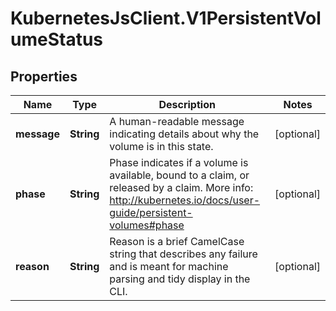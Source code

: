 # KubernetesJsClient.V1PersistentVolumeStatus

## Properties
Name | Type | Description | Notes
------------ | ------------- | ------------- | -------------
**message** | **String** | A human-readable message indicating details about why the volume is in this state. | [optional] 
**phase** | **String** | Phase indicates if a volume is available, bound to a claim, or released by a claim. More info: http://kubernetes.io/docs/user-guide/persistent-volumes#phase | [optional] 
**reason** | **String** | Reason is a brief CamelCase string that describes any failure and is meant for machine parsing and tidy display in the CLI. | [optional] 


